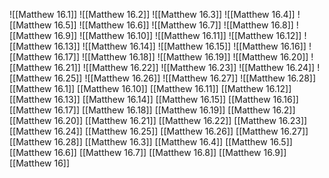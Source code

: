 ![[Matthew 16.1]]
![[Matthew 16.2]]
![[Matthew 16.3]]
![[Matthew 16.4]]
![[Matthew 16.5]]
![[Matthew 16.6]]
![[Matthew 16.7]]
![[Matthew 16.8]]
![[Matthew 16.9]]
![[Matthew 16.10]]
![[Matthew 16.11]]
![[Matthew 16.12]]
![[Matthew 16.13]]
![[Matthew 16.14]]
![[Matthew 16.15]]
![[Matthew 16.16]]
![[Matthew 16.17]]
![[Matthew 16.18]]
![[Matthew 16.19]]
![[Matthew 16.20]]
![[Matthew 16.21]]
![[Matthew 16.22]]
![[Matthew 16.23]]
![[Matthew 16.24]]
![[Matthew 16.25]]
![[Matthew 16.26]]
![[Matthew 16.27]]
![[Matthew 16.28]]
[[Matthew 16.1]]
[[Matthew 16.10]]
[[Matthew 16.11]]
[[Matthew 16.12]]
[[Matthew 16.13]]
[[Matthew 16.14]]
[[Matthew 16.15]]
[[Matthew 16.16]]
[[Matthew 16.17]]
[[Matthew 16.18]]
[[Matthew 16.19]]
[[Matthew 16.2]]
[[Matthew 16.20]]
[[Matthew 16.21]]
[[Matthew 16.22]]
[[Matthew 16.23]]
[[Matthew 16.24]]
[[Matthew 16.25]]
[[Matthew 16.26]]
[[Matthew 16.27]]
[[Matthew 16.28]]
[[Matthew 16.3]]
[[Matthew 16.4]]
[[Matthew 16.5]]
[[Matthew 16.6]]
[[Matthew 16.7]]
[[Matthew 16.8]]
[[Matthew 16.9]]
[[Matthew 16]]
